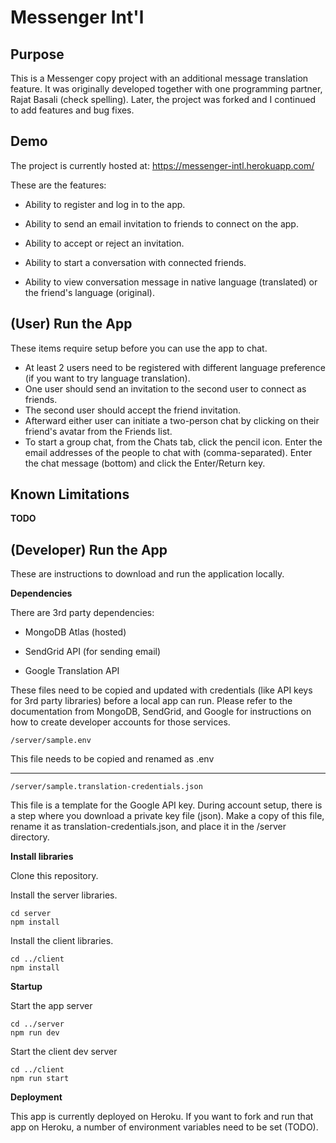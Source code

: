 # Messenger Int'l

## Purpose

This is a Messenger copy project with an additional message translation feature. It was originally developed together with one programming partner, Rajat Basali (check spelling). Later, the project was forked and I continued to add features and bug fixes.

## Demo

The project is currently hosted at: https://messenger-intl.herokuapp.com/

These are the features:

* Ability to register and log in to the app.

* Ability to send an email invitation to friends to connect on the app.

* Ability to accept or reject an invitation.

* Ability to start a conversation with connected friends.

* Ability to view conversation message in native language (translated) or the friend's language (original).

## (User) Run the App

These items require setup before you can use the app to chat.

* At least 2 users need to be registered with different language preference (if you want to try language translation).
* One user should send an invitation to the second user to connect as friends.
* The second user should accept the friend invitation.
* Afterward either user can initiate a two-person chat by clicking on their friend's avatar from the Friends list.
* To start a group chat, from the Chats tab, click the pencil icon. Enter the email addresses of the people to chat with (comma-separated). Enter the chat message (bottom) and click the Enter/Return key.

## Known Limitations

**TODO**

## (Developer) Run the App

These are instructions to download and run the application locally.

**Dependencies**

There are 3rd party dependencies:

* MongoDB Atlas (hosted)

* SendGrid API (for sending email)

* Google Translation API

These files need to be copied and updated with credentials (like API keys for 3rd party libraries) before a local app can run. Please refer to the documentation from MongoDB, SendGrid, and Google for instructions on how to create developer accounts for those services.


```
/server/sample.env
```

This file needs to be copied and renamed as .env

------

```
/server/sample.translation-credentials.json
```

This file is a template for the Google API key. During account setup, there is a step where you download a private key file (json). Make a copy of this file, rename it as translation-credentials.json, and place it in the /server directory.


**Install libraries**

Clone this repository.

Install the server libraries.

```
cd server
npm install
```

Install the client libraries.

```
cd ../client
npm install
```

**Startup**

Start the app server

```
cd ../server
npm run dev
```

Start the client dev server

```
cd ../client
npm run start
```

**Deployment**

This app is currently deployed on Heroku. If you want to fork and run that app on Heroku, a number of environment variables need to be set (TODO).
